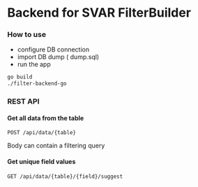 Backend for SVAR FilterBuilder
=======


### How to use

- configure DB connection
- import DB dump ( dump.sql)
- run the app

```bash
go build
./filter-backend-go
```

### REST API

#### Get all data from the table

```
POST /api/data/{table}
```

Body can contain a filtering query

#### Get unique field values

```
GET /api/data/{table}/{field}/suggest
```
